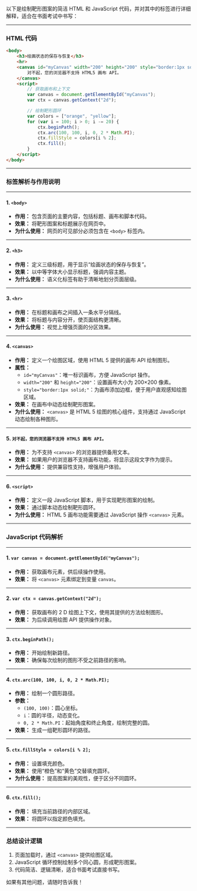 以下是绘制靶形图案的简洁 HTML 和 JavaScript 代码，并对其中的标签进行详细解释，适合在书面考试中书写：

---

### **HTML 代码**

```html
<body>
    <h3>绘画状态的保存与恢复</h3>
    <hr>
    <canvas id="myCanvas" width="200" height="200" style="border:1px solid;">
        对不起，您的浏览器不支持 HTML5 画布 API。
    </canvas>
    <script>
        // 获取画布和上下文
        var canvas = document.getElementById("myCanvas");
        var ctx = canvas.getContext("2d");

        // 绘制靶形圆环
        var colors = ["orange", "yellow"];
        for (var i = 100; i > 0; i -= 20) {
            ctx.beginPath();
            ctx.arc(100, 100, i, 0, 2 * Math.PI);
            ctx.fillStyle = colors[i % 2];
            ctx.fill();
        }
    </script>
</body>
```

---

### **标签解析与作用说明**

---

#### **1. `<body>`**
- **作用：**
  包含页面的主要内容，包括标题、画布和脚本代码。
- **效果：**
  将靶形图案和标题展示在网页中。
- **为什么使用：**
  网页的可见部分必须包含在 `<body>` 标签内。

---

#### **2. `<h3>`**
- **作用：**
  定义三级标题，用于显示“绘画状态的保存与恢复”。
- **效果：**
  以中等字体大小显示标题，强调内容主题。
- **为什么使用：**
  语义化标签有助于清晰地划分页面层级。

---

#### **3. `<hr>`**
- **作用：**
  在标题和画布之间插入一条水平分隔线。
- **效果：**
  将标题与内容分开，使页面结构更清晰。
- **为什么使用：**
  视觉上增强页面的分区效果。

---

#### **4. `<canvas>`**
- **作用：**
  定义一个绘图区域，使用 HTML 5 提供的画布 API 绘制图形。
- **属性：**
  - `id="myCanvas"`：唯一标识画布，方便 JavaScript 操作。
  - `width="200"` 和 `height="200"`：设置画布大小为 200×200 像素。
  - `style="border:1px solid;"`：为画布添加边框，便于用户直观感知绘图区域。
- **效果：**
  在画布中动态绘制靶形图案。
- **为什么使用：**
  `<canvas>` 是 HTML 5 绘图的核心组件，支持通过 JavaScript 动态绘制各种图形。

---

#### **5. `对不起，您的浏览器不支持 HTML5 画布 API。`**
- **作用：**
  为不支持 `<canvas>` 的浏览器提供备用文本。
- **效果：**
  如果用户的浏览器不支持画布功能，将显示这段文字作为提示。
- **为什么使用：**
  提供兼容性支持，增强用户体验。

---

#### **6. `<script>`**
- **作用：**
  定义一段 JavaScript 脚本，用于实现靶形图案的绘制。
- **效果：**
  通过脚本动态绘制靶形圆环。
- **为什么使用：**
  HTML 5 画布功能需要通过 JavaScript 操作 `<canvas>` 元素。

---

### **JavaScript 代码解析**

---

#### **1. `var canvas = document.getElementById("myCanvas");`**
- **作用：**
  获取画布元素，供后续操作使用。
- **效果：**
  将 `<canvas>` 元素绑定到变量 `canvas`。

---

#### **2. `var ctx = canvas.getContext("2d");`**
- **作用：**
  获取画布的 2 D 绘图上下文，使用其提供的方法绘制图形。
- **效果：**
  为后续调用绘图 API 提供操作对象。

---

#### **3. `ctx.beginPath();`**
- **作用：**
  开始绘制新路径。
- **效果：**
  确保每次绘制的图形不受之前路径的影响。

---

#### **4. `ctx.arc(100, 100, i, 0, 2 * Math.PI);`**
- **作用：**
  绘制一个圆形路径。
- **参数：**
  - `(100, 100)`：圆心坐标。
  - `i`：圆的半径，动态变化。
  - `0, 2 * Math.PI`：起始角度和终止角度，绘制完整的圆。
- **效果：**
  生成一组靶形圆环的路径。

---

#### **5. `ctx.fillStyle = colors[i % 2];`**
- **作用：**
  设置填充颜色。
- **效果：**
  使用“橙色”和“黄色”交替填充圆环。
- **为什么使用：**
  提高图案的美观性，便于区分不同圆环。

---

#### **6. `ctx.fill();`**
- **作用：**
  填充当前路径的内部区域。
- **效果：**
  将圆环以指定颜色填充。

---

### **总结设计逻辑**

1. 页面加载时，通过 `<canvas>` 提供绘图区域。
2. JavaScript 循环控制绘制多个同心圆，形成靶形图案。
3. 代码简洁、逻辑清晰，适合书面考试直接书写。

如果有其他问题，请随时告诉我！